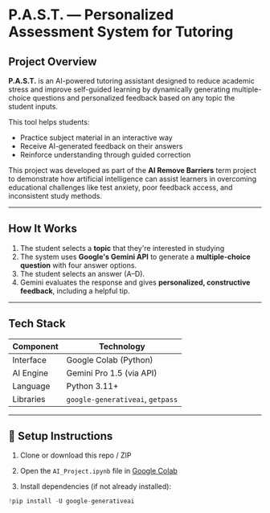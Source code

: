 # P.A.S.T. — Personalized Assessment System for Tutoring

## Project Overview
**P.A.S.T.** is an AI-powered tutoring assistant designed to reduce academic stress and improve self-guided learning by dynamically generating multiple-choice questions and personalized feedback based on any topic the student inputs.

This tool helps students:
- Practice subject material in an interactive way
- Receive AI-generated feedback on their answers
- Reinforce understanding through guided correction

This project was developed as part of the **AI Remove Barriers** term project to demonstrate how artificial intelligence can assist learners in overcoming educational challenges like test anxiety, poor feedback access, and inconsistent study methods.

---

## How It Works

1. The student selects a **topic** that they're interested in studying 
2. The system uses **Google's Gemini API** to generate a **multiple-choice question** with four answer options.
3. The student selects an answer (A–D).
4. Gemini evaluates the response and gives **personalized, constructive feedback**, including a helpful tip.

---

## Tech Stack

| Component       | Technology                     |
|----------------|---------------------------------|
|  Interface    | Google Colab (Python)           |
|  AI Engine     | Gemini Pro 1.5 (via API)        |
|  Language      | Python 3.11+                    |
|  Libraries     | `google-generativeai`, `getpass`|

---

## 🔧 Setup Instructions

1. Clone or download this repo / ZIP

2. Open the `AI_Project.ipynb` file in [Google Colab](https://colab.research.google.com)

3. Install dependencies (if not already installed):
```python
!pip install -U google-generativeai
